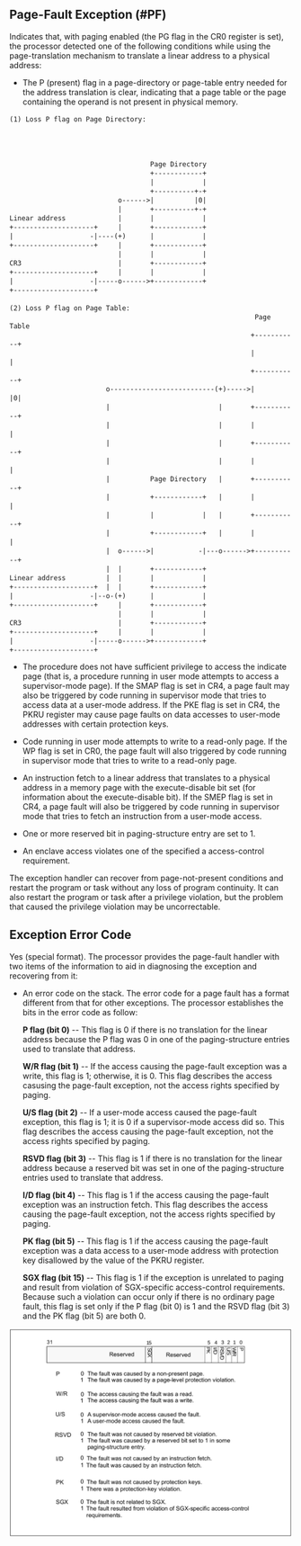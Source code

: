 Page-Fault Exception (#PF)
-------------------------------------------------------

Indicates that, with paging enabled (the PG flag in the CR0 register is set),
the processor detected one of the following conditions while using the
page-translation mechanism to translate a linear address to a physical address:

* The P (present) flag in a page-directory or page-table entry needed for the
  address translation is clear, indicating that a page table or the page 
  containing the operand is not present in physical memory.

```
(1) Loss P flag on Page Directory:
            



                                   Page Directory
                                   +------------+
                                   |            |
                                   +----------+-+
                           o------>|          |0|
                           |       +----------+-+
Linear address             |       |            |
+--------------------+     |       +------------+
|                   -|----(+)      |            |
+--------------------+     |       +------------+
                           |       |            |
CR3                        |       +------------+
+--------------------+     |       |            |
|                   -|-----o------>+------------+
+--------------------+

(2) Loss P flag on Page Table:
                                                             Page Table
                                                            +-----------+
                                                            |           |
                                                            +-----------+
                        o--------------------------(+)----->|         |0|
                        |                           |       +-----------+
                        |                           |       |           |
                        |                           |       +-----------+
                        |                           |       |           |
                        |          Page Directory   |       +-----------+
                        |          +------------+   |       |           |
                        |          |            |   |       +-----------+
                        |          +------------+   |       |           |
                        |  o------>|           -|---o------>+-----------+
                        |  |       +------------+
Linear address          |  |       |            |
+--------------------+  |  |       +------------+
|                   -|--o-(+)      |            |
+--------------------+     |       +------------+
                           |       |            |
CR3                        |       +------------+
+--------------------+     |       |            |
|                   -|-----o------>+------------+
+--------------------+
```

* The procedure does not have sufficient privilege to access the indicate 
  page (that is, a procedure running in user mode attempts to access a 
  supervisor-mode page). If the SMAP flag is set in CR4, a page fault may also
  be triggered by code running in supervisor mode that tries to access data at
  a user-mode address. If the PKE flag is set in CR4, the PKRU register may
  cause page faults on data accesses to user-mode addresses with certain 
  protection keys.

* Code running in user mode attempts to write to a read-only page. If the WP
  flag is set in CR0, the page fault will also triggered by code running in
  supervisor mode that tries to write to a read-only page.

* An instruction fetch to a linear address that translates to a physical 
  address in a memory page with the execute-disable bit set (for information
  about the execute-disable bit). If the SMEP flag is set in CR4, a page fault
  will also be triggered by code running in supervisor mode that tries to 
  fetch an instruction from a user-mode access.

* One or more reserved bit in paging-structure entry are set to 1.

* An enclave access violates one of the specified a access-control requirement.

The exception handler can recover from page-not-present conditions and restart
the program or task without any loss of program continuity. It can also restart
the program or task after a privilege violation, but the problem that caused
the privilege violation may be uncorrectable.

## Exception Error Code

Yes (special format). The processor provides the page-fault handler with two
items of the information to aid in diagnosing the exception and recovering 
from it:

* An error code on the stack. The error code for a page fault has a format 
  different from that for other exceptions. The processor establishes the bits
  in the error code as follow:

  **P flag (bit 0)**  -- This flag is 0 if there is no translation for the 
  linear address because the P flag was 0 in one of the paging-structure 
  entries used to translate that address.

  **W/R flag (bit 1)** -- If the access causing the page-fault exception was a
  write, this flag is 1; otherwise, it is 0. This flag describes the access
  casusing the page-fault exception, not the access rights specified by paging.

  **U/S flag (bit 2)** -- If a user-mode access caused the page-fault
  exception, this flag is 1; it is 0 if a supervisor-mode access did so. This
  flag describes the access causing the page-fault exception, not the access
  rights specified by paging.

  **RSVD flag (bit 3)** -- This flag is 1 if there is no translation for the
  linear address because a reserved bit was set in one of the paging-structure
  entries used to translate that address.

  **I/D flag (bit 4)** -- This flag is 1 if the access causing the page-fault
  exception was an instruction fetch. This flag describes the access causing
  the page-fault exception, not the access rights specified by paging.

  **PK flag (bit 5)** -- This flag is 1 if the access causing the page-fault
  exception was a data access to a user-mode address with protection key 
  disallowed by the value of the PKRU register.

  **SGX flag (bit 15)** -- This flag is 1 if the exception is unrelated to 
  paging and result from violation of SGX-specific access-control requirements.
  Because such a violation can occur only if there is no ordinary page fault,
  this flag is set only if the P flag (bit 0) is 1 and the RSVD flag (bit 3)
  and the PK flag (bit 5) are both 0.

![Error code bitmap](https://github.com/EmulateSpace/PictureSet/blob/master/BiscuitOS/kernel/MMU000432.png)
